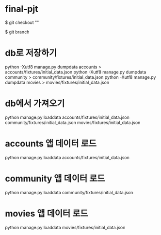 # final-pjt

$ git checkout ""

$ git branch


# db로 저장하기
python -Xutf8 manage.py dumpdata accounts > accounts/fixtures/initial_data.json
python -Xutf8 manage.py dumpdata community > community/fixtures/initial_data.json
python -Xutf8 manage.py dumpdata movies > movies/fixtures/initial_data.json

# db에서 가져오기
python manage.py loaddata accounts/fixtures/initial_data.json community/fixtures/initial_data.json movies/fixtures/initial_data.json


# accounts 앱 데이터 로드
python manage.py loaddata accounts/fixtures/initial_data.json

# community 앱 데이터 로드
python manage.py loaddata community/fixtures/initial_data.json

# movies 앱 데이터 로드
python manage.py loaddata movies/fixtures/initial_data.json

